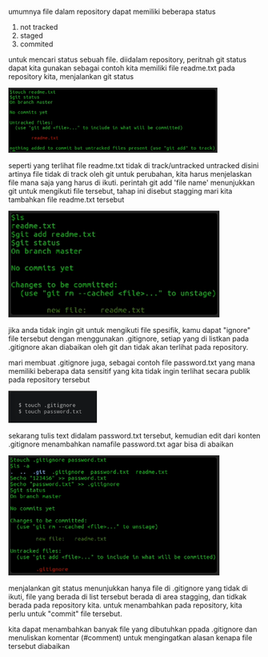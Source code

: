 umumnya file dalam repository dapat memiliki beberapa status
1. not tracked
2. staged
3. commited

untuk mencari status sebuah file. diidalam repository, peritnah git status dapat kita gunakan
sebagai contoh kita memiliki file readme.txt pada repository kita,
menjalankan git status

![](2023-02-18-14-46-27.png)

seperti yang terlihat file readme.txt tidak di track/untracked
untracked disini artinya file tidak di track oleh git untuk perubahan, kita harus menjelaskan file mana saja yang harus di ikuti.
perintah git add 'file name' menunjukkan git untuk mengikuti file tersebut, tahap ini disebut stagging
mari kita tambahkan file readme.txt tersebut

![](2023-02-18-14-50-07.png)

jika anda tidak ingin git untuk mengikuti file spesifik, kamu dapat "ignore" file tersebut
dengan menggunakan .gitignore, setiap yang di listkan pada .gitignore akan diabaikan oleh git dan tidak akan terlihat pada repository.

mari membuat .gitignore juga, sebagai contoh file password.txt yang mana memiliki beberapa data sensitif yang kita tidak ingin terlihat secara publik pada repository tersebut

![](2023-02-18-14-52-55.png)

sekarang tulis text didalam password.txt tersebut, kemudian edit dari konten .gitignore menambahkan namafile password.txt agar bisa di abaikan

![](2023-02-18-14-56-08.png)

menjalankan git status menunjukkan hanya file di .gitignore yang tidak di ikuti, file yang berada di list tersebut berada di area stagging, dan tidkak berada pada repository kita. untuk menambahkan pada repository, kita perlu untuk "commit" file tersebut.

kita dapat menambahkan banyak file yang dibutuhkan ppada .gitignore dan menuliskan komentar (#comment) untuk mengingatkan alasan kenapa file tersebut diabaikan

